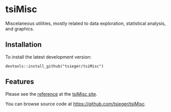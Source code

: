 # tsiMisc

Miscelaneous utilities, mostly related to data exploration, statistical analysis, and graphics.

## Installation

To install the latest development version: 

  `devtools::install_github("tsieger/tsiMisc")`

## Features

Please see the [reference](https://tsieger.github.io/tsiMisc/reference/index.html) 
at the [tsiMisc site](https://tsieger.github.io/tsiMisc/).

You can browse source code at https://github.com/tsieger/tsiMisc.
